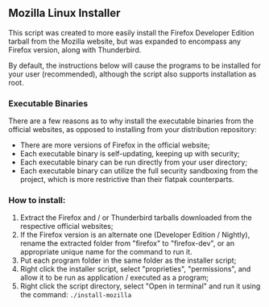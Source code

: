 ## Mozilla Linux Installer

This script was created to more easily install the Firefox Developer Edition tarball from the Mozilla website, but was expanded to encompass any Firefox version, along with Thunderbird.

By default, the instructions below will cause the programs to be installed for your user (recommended), although the script also supports installation as root.

### Executable Binaries

There are a few reasons as to why install the executable binaries from the official websites, as opposed to installing from your distribution repository:
- There are more versions of Firefox in the official website;
- Each executable binary is self-updating, keeping up with security;
- Each executable binary can be run directly from your user directory;
- Each executable binary can utilize the full security sandboxing from the project, which is more restrictive than their flatpak counterparts.

### How to install:

1. Extract the Firefox and / or Thunderbird tarballs downloaded from the respective official websites;
2. If the Firefox version is an alternate one (Developer Edition / Nightly), rename the extracted folder from "firefox" to "firefox-dev",
or an appropriate unique name for the command to run it.
3. Put each program folder in the same folder as the installer script;
4. Right click the installer script, select "proprieties", "permissions", and allow it to be run as application / executed as a program;
5. Right click the script directory, select "Open in terminal" and run it using the command: `./install-mozilla`
